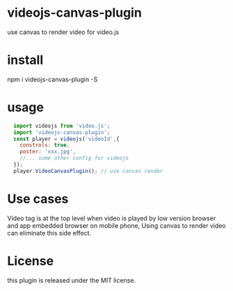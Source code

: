 # videojs-canvas-plugin
use canvas to render video for video.js


# install
npm i videojs-canvas-plugin -S

# usage
```javascript
  import videojs from 'video.js';
  import 'videojs-canvas-plugin';
  const player = videojs('videoId',{
    constrols: true,
    poster: 'xxx.jpg',
    //... some other config for videojs
  });
  player.VideoCanvasPlugin(); // use canvas render
```

# Use cases
  Video tag is at the top level when video is played by low version browser and app embedded browser on mobile phone,
Using canvas to render video can eliminate this side effect.



# License
this plugin is released under the MIT license.